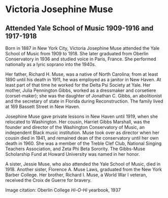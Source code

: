 # Victoria Josephine Muse
## Attended Yale School of Music 1909-1916 and 1917-1918
Born in 1887 in New York City, Victoria Josephine Muse attended the Yale School of Music from 1909 to 1918. She later graduated from Oberlin Conservatory in 1936 and studied voice in Paris, France. She performed nationally as a lyric soprano into the 1940s. 

Her father, Richard H. Muse, was a native of North Carolina; from at least 1890 until his death in 1911, he was employed as a janitor in New Haven. At least part of that time he worked for the Delta Psi Society at Yale. Her mother, Julia Pennington Gibbs, worked as a dressmaker and corsetiere (corset-maker); she was the daughter of Jonathan C. Gibbs, an abolitionist and the secretary of state in Florida during Reconstruction. The family lived at 169 Bassett Street in New Haven.

Josephine Muse gave private lessons in New Haven until 1919, when she relocated to Washington. Her cousin, Harriet Gibbs Marshall, was the founder and director of the Washington Conservatory of Music, an independent Black music institution. Muse took over as director when her cousin died in 1941, and remained dean of the conservatory until her own death in 1960. She was a member of the Treble Clef Club, National Singing Teachers Association, and Zeta Phi Beta Sorority. The Gibbs-Muse Scholarship Fund at Howard University was named in her honor. 

A sister, Jessie Muse, who also attended the Yale School of Music, died in 1918. Another sister, Florence A. Muse Laws, graduated from the New York Barber College. Her brother, Richard I. Muse, a World War I veteran, received the Croix de Guerre for bravery.

Image citation: Oberlin College *Hi-O-Hi* yearbook, 1937
